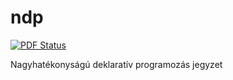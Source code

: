 # ndp

[![PDF Status](https://www.sharelatex.com/github/repos/szarnyasg/ndp/builds/latest/badge.svg)](https://www.sharelatex.com/github/repos/szarnyasg/ndp/builds/latest/output.pdf)

Nagyhatékonyságú deklaratív programozás jegyzet
